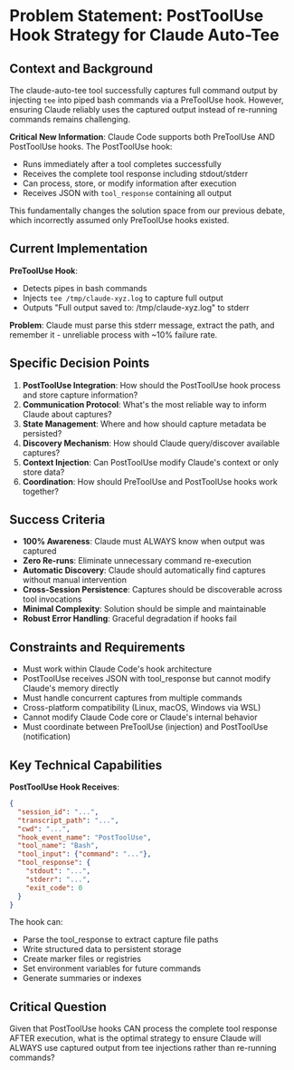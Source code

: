 # Problem Statement: PostToolUse Hook Strategy for Claude Auto-Tee

## Context and Background

The claude-auto-tee tool successfully captures full command output by injecting `tee` into piped bash commands via a PreToolUse hook. However, ensuring Claude reliably uses the captured output instead of re-running commands remains challenging.

**Critical New Information**: Claude Code supports both PreToolUse AND PostToolUse hooks. The PostToolUse hook:
- Runs immediately after a tool completes successfully
- Receives the complete tool response including stdout/stderr
- Can process, store, or modify information after execution
- Receives JSON with `tool_response` containing all output

This fundamentally changes the solution space from our previous debate, which incorrectly assumed only PreToolUse hooks existed.

## Current Implementation

**PreToolUse Hook**: 
- Detects pipes in bash commands
- Injects `tee /tmp/claude-xyz.log` to capture full output
- Outputs "Full output saved to: /tmp/claude-xyz.log" to stderr

**Problem**: Claude must parse this stderr message, extract the path, and remember it - unreliable process with ~10% failure rate.

## Specific Decision Points

1. **PostToolUse Integration**: How should the PostToolUse hook process and store capture information?
2. **Communication Protocol**: What's the most reliable way to inform Claude about captures?
3. **State Management**: Where and how should capture metadata be persisted?
4. **Discovery Mechanism**: How should Claude query/discover available captures?
5. **Context Injection**: Can PostToolUse modify Claude's context or only store data?
6. **Coordination**: How should PreToolUse and PostToolUse hooks work together?

## Success Criteria

- **100% Awareness**: Claude must ALWAYS know when output was captured
- **Zero Re-runs**: Eliminate unnecessary command re-execution
- **Automatic Discovery**: Claude should automatically find captures without manual intervention
- **Cross-Session Persistence**: Captures should be discoverable across tool invocations
- **Minimal Complexity**: Solution should be simple and maintainable
- **Robust Error Handling**: Graceful degradation if hooks fail

## Constraints and Requirements

- Must work within Claude Code's hook architecture
- PostToolUse receives JSON with tool_response but cannot modify Claude's memory directly
- Must handle concurrent captures from multiple commands
- Cross-platform compatibility (Linux, macOS, Windows via WSL)
- Cannot modify Claude Code core or Claude's internal behavior
- Must coordinate between PreToolUse (injection) and PostToolUse (notification)

## Key Technical Capabilities

**PostToolUse Hook Receives**:
```json
{
  "session_id": "...",
  "transcript_path": "...",
  "cwd": "...",
  "hook_event_name": "PostToolUse",
  "tool_name": "Bash",
  "tool_input": {"command": "..."},
  "tool_response": {
    "stdout": "...",
    "stderr": "...",
    "exit_code": 0
  }
}
```

The hook can:
- Parse the tool_response to extract capture file paths
- Write structured data to persistent storage
- Create marker files or registries
- Set environment variables for future commands
- Generate summaries or indexes

## Critical Question

Given that PostToolUse hooks CAN process the complete tool response AFTER execution, what is the optimal strategy to ensure Claude will ALWAYS use captured output from tee injections rather than re-running commands?